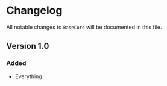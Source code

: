# Changelog

All notable changes to `BaseCore` will be documented in this file.

## Version 1.0

### Added
- Everything
